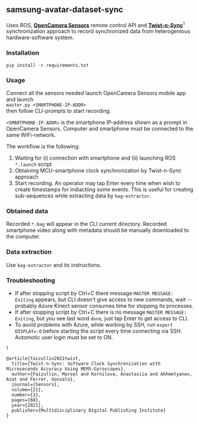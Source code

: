 ## samsung-avatar-dataset-sync


Uses ROS, [**OpenCamera Sensors**](https://github.com/MobileRoboticsSkoltech/OpenCamera-Sensors) remote control API and [**Twist-n-Sync**](https://github.com/MobileRoboticsSkoltech/twistnsync-python)<sup>1</sup> synchronization approach to record synchronized data from heterogenious hardware-software system.

### Installation
`pip install -r requirements.txt`

### Usage
Connect all the sensors needed launch OpenCamera Sensors mobile app and launch  
`master.py <SMARTPHONE-IP-ADDR>`  
then follow CLI-prompts to start recording.

`<SMARTPHONE-IP-ADDR>` is the smartphone IP-address shown as a prompt in OpenCamera Sensors. Computer and smartphone must be connected to the same WiFi-network.

The workflow is the following:  
1. Waiting for (i) connection with smartphone and (ii) launching ROS `*.launch` script
2. Obtaining MCU-smartphone clock synchronization by Twist-n-Sync approach
3. Start recording. An operator may tap Enter every time when wish to create timestamps for indiactiing some events. This is useful for creating sub-sequences while extracting data by `bag-extractor`.

### Obtained data
Recorded `*.bag` will appear in the CLI current directory.
Recorded smartphone video along with metadata should be manually downloaded to the computer.

### Data extraction
Use `bag-extractor` and its instructions.

### Troubleshooting

- If after stopping script by Ctrl+C there message `MASTER MESSAGE: Exiting` appears, but CLI doesn't give access to new commands, wait -- probably Azure Kinect sensor consumes time for stopping its processes.  
- If after stopping script by Ctrl+C there is no message `MASTER MESSAGE: Exiting`, but you see last word `done`, just tap Enter to get access to CLI.
- To avoid problems with Azure, while working by SSH, run `export DISPLAY=:0` before starting the script every time connecting via SSH. Automotic user login must be set to ON.

<sup>1</sup>
```
@article{faizullin2021twist,
  title={Twist-n-Sync: Software Clock Synchronization with Microseconds Accuracy Using MEMS-Gyroscopes},
  author={Faizullin, Marsel and Kornilova, Anastasiia and Akhmetyanov, Azat and Ferrer, Gonzalo},
  journal={Sensors},
  volume={21},
  number={1},
  pages={68},
  year={2021},
  publisher={Multidisciplinary Digital Publishing Institute}
}
```
